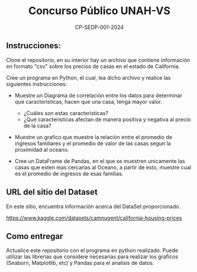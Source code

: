 # <center>Concurso Público UNAH-VS</center>
<center>CP-SEDP-001-2024 </center>

## Instrucciones:

Clone el repositorio, en su interior hay un archivo que contiene información en formato "csv" sobre los precios de casas en el estado de California.

Cree un programa en Python, el cual, lea dicho archivo y realice las siguientes instrucciones:

- Muestre un Diagrama de correlación entre los datos para determinar que caracteristicas, hacen que una casa, tenga mayor valor.

  - ¿Cuáles son estas caracteristicas?
  - ¿Qué caracteristicas afectan de manera positiva y negativa al precio de la casa?

- Muestre un grafico que muestre la relación entre el promedio de ingresos familiares y el promedio de valor de las casas segun la proximidad al oceano.

- Cree un DataFrame de Pandas, en el que se muestren unicamente las casas que esten mas cercanas al Oceano, a partir de esto, muestre cual es el promedio de ingresos de esas familias.

## URL del sitio del Dataset

En este sitio, encuentra información acerca del DataSet proporcionado.

https://www.kaggle.com/datasets/camnugent/california-housing-prices

## Como entregar

Actualice este repositorio con el programa en python realizado. Puede utilizar las librerias que considere necesarias para realizar los graficos (Seaborn, Matplotlib, etc) y Pandas para el analisis de datos.